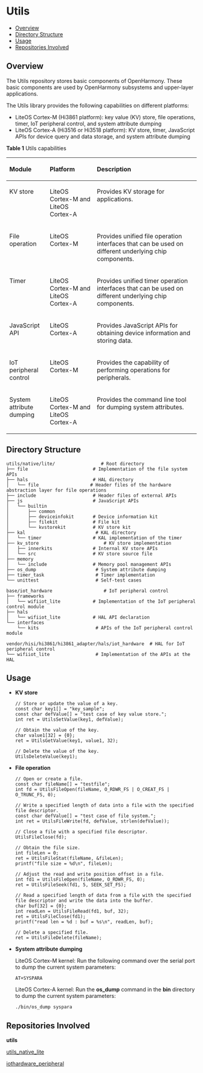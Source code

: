 # Utils<a name="EN-US_TOPIC_0000001052623010"></a>

-   [Overview](#section11660541593)
-   [Directory Structure](#section1464106163817)
-   [Usage](#section83091355151312)
-   [Repositories Involved](#section6250105871917)

## Overview<a name="section11660541593"></a>

The Utils repository stores basic components of OpenHarmony. These basic components are used by OpenHarmony subsystems and upper-layer applications.

The Utils library provides the following capabilities on different platforms:

-   LiteOS Cortex-M \(Hi3861 platform\): key value \(KV\) store, file operations, timer, IoT peripheral control, and system attribute dumping
-   LiteOS Cortex-A \(Hi3516 or Hi3518 platform\): KV store, timer, JavaScript APIs for device query and data storage, and system attribute dumping

**Table  1**  Utils capabilities

<a name="table206292206282"></a>
<table><thead align="left"><tr id="row8629020112819"><th class="cellrowborder" valign="top" width="21.22%" id="mcps1.2.4.1.1"><p id="p66291220192816"><a name="p66291220192816"></a><a name="p66291220192816"></a>Module</p>
</th>
<th class="cellrowborder" valign="top" width="24.77%" id="mcps1.2.4.1.2"><p id="p3629122014289"><a name="p3629122014289"></a><a name="p3629122014289"></a>Platform</p>
</th>
<th class="cellrowborder" valign="top" width="54.010000000000005%" id="mcps1.2.4.1.3"><p id="p206298206288"><a name="p206298206288"></a><a name="p206298206288"></a>Description</p>
</th>
</tr>
</thead>
<tbody><tr id="row1162992082812"><td class="cellrowborder" valign="top" width="21.22%" headers="mcps1.2.4.1.1 "><p id="p136291920192814"><a name="p136291920192814"></a><a name="p136291920192814"></a>KV store</p>
</td>
<td class="cellrowborder" valign="top" width="24.77%" headers="mcps1.2.4.1.2 "><p id="p5629112019284"><a name="p5629112019284"></a><a name="p5629112019284"></a>LiteOS Cortex-M and LiteOS Cortex-A</p>
</td>
<td class="cellrowborder" valign="top" width="54.010000000000005%" headers="mcps1.2.4.1.3 "><p id="p3630112072811"><a name="p3630112072811"></a><a name="p3630112072811"></a>Provides KV storage for applications.</p>
</td>
</tr>
<tr id="row116301920152816"><td class="cellrowborder" valign="top" width="21.22%" headers="mcps1.2.4.1.1 "><p id="p96300207286"><a name="p96300207286"></a><a name="p96300207286"></a>File operation</p>
</td>
<td class="cellrowborder" valign="top" width="24.77%" headers="mcps1.2.4.1.2 "><p id="p1463032012281"><a name="p1463032012281"></a><a name="p1463032012281"></a>LiteOS Cortex-M</p>
</td>
<td class="cellrowborder" valign="top" width="54.010000000000005%" headers="mcps1.2.4.1.3 "><p id="p163042052810"><a name="p163042052810"></a><a name="p163042052810"></a>Provides unified file operation interfaces that can be used on different underlying chip components.</p>
</td>
</tr>
<tr id="row1163022022812"><td class="cellrowborder" valign="top" width="21.22%" headers="mcps1.2.4.1.1 "><p id="p66308202284"><a name="p66308202284"></a><a name="p66308202284"></a>Timer</p>
</td>
<td class="cellrowborder" valign="top" width="24.77%" headers="mcps1.2.4.1.2 "><p id="p26301620192820"><a name="p26301620192820"></a><a name="p26301620192820"></a>LiteOS Cortex-M and LiteOS Cortex-A</p>
</td>
<td class="cellrowborder" valign="top" width="54.010000000000005%" headers="mcps1.2.4.1.3 "><p id="p2630172062815"><a name="p2630172062815"></a><a name="p2630172062815"></a>Provides unified timer operation interfaces that can be used on different underlying chip components.</p>
</td>
</tr>
<tr id="row363012202282"><td class="cellrowborder" valign="top" width="21.22%" headers="mcps1.2.4.1.1 "><p id="p4502105418285"><a name="p4502105418285"></a><a name="p4502105418285"></a>JavaScript API</p>
</td>
<td class="cellrowborder" valign="top" width="24.77%" headers="mcps1.2.4.1.2 "><p id="p199870135293"><a name="p199870135293"></a><a name="p199870135293"></a>LiteOS Cortex-A</p>
</td>
<td class="cellrowborder" valign="top" width="54.010000000000005%" headers="mcps1.2.4.1.3 "><p id="p1550005422814"><a name="p1550005422814"></a><a name="p1550005422814"></a>Provides JavaScript APIs for obtaining device information and storing data.</p>
</td>
</tr>
<tr id="row1763022010287"><td class="cellrowborder" valign="top" width="21.22%" headers="mcps1.2.4.1.1 "><p id="p463052016289"><a name="p463052016289"></a><a name="p463052016289"></a>IoT peripheral control</p>
</td>
<td class="cellrowborder" valign="top" width="24.77%" headers="mcps1.2.4.1.2 "><p id="p1163032011284"><a name="p1163032011284"></a><a name="p1163032011284"></a>LiteOS Cortex-M</p>
</td>
<td class="cellrowborder" valign="top" width="54.010000000000005%" headers="mcps1.2.4.1.3 "><p id="p5630820102812"><a name="p5630820102812"></a><a name="p5630820102812"></a>Provides the capability of performing operations for peripherals.</p>
</td>
</tr>
<tr id="row5553145162815"><td class="cellrowborder" valign="top" width="21.22%" headers="mcps1.2.4.1.1 "><p id="p106300200288"><a name="p106300200288"></a><a name="p106300200288"></a>System attribute dumping</p>
</td>
<td class="cellrowborder" valign="top" width="24.77%" headers="mcps1.2.4.1.2 "><p id="p16300204280"><a name="p16300204280"></a><a name="p16300204280"></a>LiteOS Cortex-M and LiteOS Cortex-A</p>
</td>
<td class="cellrowborder" valign="top" width="54.010000000000005%" headers="mcps1.2.4.1.3 "><p id="p1563018208286"><a name="p1563018208286"></a><a name="p1563018208286"></a>Provides the command line tool for dumping system attributes.</p>
</td>
</tr>
</tbody>
</table>

## Directory Structure<a name="section1464106163817"></a>

```
utils/native/lite/                 # Root directory
├── file                        # Implementation of the file system APIs
├── hals                        # HAL directory
│   └── file                   # Header files of the hardware abstraction layer for file operations
├── include                     # Header files of external APIs
├── js                          # JavaScript APIs
│   └── builtin					
│       ├── common
│       ├── deviceinfokit       # Device information kit
│       ├── filekit             # File kit
│       └── kvstorekit          # KV store kit
├── kal                          # KAL directory
│   └── timer                   # KAL implementation of the timer
├── kv_store	                    # KV store implementation
│   ├── innerkits               # Internal KV store APIs
│   └── src	                    # KV store source file
├── memory
│   └── include                 # Memory pool management APIs
├── os_dump                      # System attribute dumping
├── timer_task                   # Timer implementation
└── unittest                     # Self-test cases

base/iot_hardware                   # IoT peripheral control
├── frameworks          
│   └── wifiiot_lite            # Implementation of the IoT peripheral control module
├── hals
│   └── wifiiot_lite            # HAL API declaration
└── interfaces
    └── kits                     # APIs of the IoT peripheral control module

vendor/hisi/hi3861/hi3861_adapter/hals/iot_hardware  # HAL for IoT peripheral control
└── wifiiot_lite                 # Implementation of the APIs at the HAL
```

## Usage<a name="section83091355151312"></a>

-   **KV store**

    ```
    // Store or update the value of a key.
    const char key1[] = "key_sample";
    const char defValue[] = "test case of key value store.";
    int ret = UtilsSetValue(key1, defValue);
    
    // Obtain the value of the key.
    char value1[32] = {0};
    ret = UtilsGetValue(key1, value1, 32);
    
    // Delete the value of the key.
    UtilsDeleteValue(key1);
    ```

-   **File operation**

    ```
    // Open or create a file.
    const char fileName[] = "testfile";
    int fd = UtilsFileOpen(fileName, O_RDWR_FS | O_CREAT_FS | O_TRUNC_FS, 0);
    
    // Write a specified length of data into a file with the specified file descriptor.
    const char defValue[] = "test case of file system.";
    int ret = UtilsFileWrite(fd, defValue, strlen(defValue));
    
    // Close a file with a specified file descriptor.
    UtilsFileClose(fd);
    
    // Obtain the file size.
    int fileLen = 0;
    ret = UtilsFileStat(fileName, &fileLen);
    printf("file size = %d\n", fileLen);
    
    // Adjust the read and write position offset in a file.
    int fd1 = UtilsFileOpen(fileName, O_RDWR_FS, 0);
    ret = UtilsFileSeek(fd1, 5, SEEK_SET_FS);
    
    // Read a specified length of data from a file with the specified file descriptor and write the data into the buffer.
    char buf[32] = {0};
    int readLen = UtilsFileRead(fd1, buf, 32);
    ret = UtilsFileClose(fd1);
    printf("read len = %d : buf = %s\n", readLen, buf);
    
    // Delete a specified file.
    ret = UtilsFileDelete(fileName);
    ```


-   **System attribute dumping**

    LiteOS Cortex-M kernel: Run the following command over the serial port to dump the current system parameters:

    ```
    AT+SYSPARA
    ```

    LiteOS Cortex-A kernel: Run the  **os\_dump**  command in the  **bin**  directory to dump the current system parameters:

    ```
    ./bin/os_dump syspara
    ```


## Repositories Involved<a name="section6250105871917"></a>

**utils**

[utils\_native\_lite](https://gitee.com/openharmony/utils_native_lite/blob/master/README.md)

[iothardware\_peripheral](https://gitee.com/openharmony/iothardware_peripheral/blob/master/README.md)


